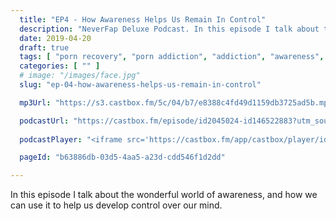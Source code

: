 ```yaml
---
  title: "EP4 - How Awareness Helps Us Remain In Control"
  description: "NeverFap Deluxe Podcast. In this episode I talk about the wonderful world of awareness."
  date: 2019-04-20
  draft: true
  tags: [ "porn recovery", "porn addiction", "addiction", "awareness", "nofap", "neverfap", "neverfap deluxe", "neverfap basics", "nofap podcast", "neverfap podcast", "neverfap deluxe podcast" ]
  categories: [ "" ]
  # image: "/images/face.jpg"
  slug: "ep-04-how-awareness-helps-us-remain-in-control"

  mp3Url: "https://s3.castbox.fm/5c/04/b7/e8388c4fd49d1159db3725ad5b.mp3"

  podcastUrl: "https://castbox.fm/episode/id2045024-id146522883?utm_source=podcaster&utm_medium=dlink&utm_campaign=e_146522883&utm_content=EP4%20-%20How%20Awareness%20Helps%20Us%20Remain%20In%20Control-CastBox_FM"
  
  podcastPlayer: "<iframe src='https://castbox.fm/app/castbox/player/id2045024/id146522883?v=4.1.190428&autoplay=0' frameborder='0' width='100%' height='300'></iframe>"

  pageId: "b63886db-03d5-4aa5-a23d-cdd546f1d2dd"

---
```


In this episode I talk about the wonderful world of awareness, and how we can use it to help us develop control over our mind.